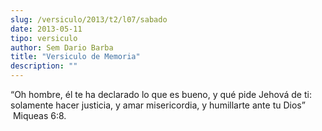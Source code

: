 ```yaml
---
slug: /versiculo/2013/t2/l07/sabado
date: 2013-05-11
tipo: versiculo
author: Sem Dario Barba
title: "Versiculo de Memoria"
description: ""
---
```


“Oh hombre, él te ha declarado lo que es bueno, y qué pide Jehová de ti: solamente hacer justicia, y amar misericordia, y humillarte ante tu Dios”  Miqueas 6:8.
